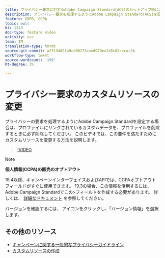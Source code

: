 ```yaml
---
title: プライバシー要求に対するAdobe Campaign Standard(ACS)のセットアップ時にカスタムリソースを変更する
description: プライバシー要求を処理するようにAdobe Campaign Standard(ACS)を設定する場合は、プロファイルを削除するときに、プロファイルにリンクされているカスタムデータを削除する必要があります。 このビデオでは、この要件を満たすためにカスタムリソースを変更する方法を説明します。
feature: GDPR, CCPA
topic: null
kt: 1243
doc-type: feature video
activity: use
team: TM
translation-type: tm+mt
source-git-commit: a2f194821a9ce06272eaed979ee2d8c62cccac2b
workflow-type: tm+mt
source-wordcount: '199'
ht-degree: 3%

---
```



# プライバシー要求のカスタムリソースの変更

プライバシーの要求を処理するようにAdobe Campaign Standardを設定する場合は、プロファイルにリンクされているカスタムデータを、プロファイルを削除するときに必ず削除してください。 このビデオでは、この要件を満たすためにカスタムリソースを変更する方法を説明します。

>[!VIDEO](https://video.tv.adobe.com/v/23326?quality=12)

>[!NOTE]
>
>**個人情報(CCPA)の販売のオプトアウト**
>
>19.4以降、キャンペーンインターフェイスおよびAPIでは、CCPAオプトアウトフィールドがすぐに使用できます。 19.3の場合、この情報を活用するには、Adobe Campaign Standardでこの>フィールドを作成する必要があります。 詳しくは、 [詳細なドキュメント](https://helpx.adobe.com/campaign/kb/acs-privacy.html#ccpa) を参照してください。
>
> バージョンを確認するには、 アイコンをクリックし、「バージョン情報」を選択します。

## その他のリソース

* [キャンペーンに関する一般的なプライバシーガイドライン](https://helpx.adobe.com/jp/campaign/kb/campaign-privacy-overview.html)
* [カスタムリソースの作成](/help/managing-processes-and-data/custom-resources/creating-custom-resources.md)

